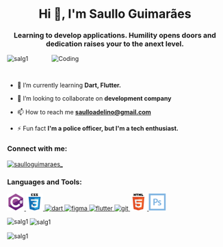 <h1 align="center">Hi 👋, I'm Saullo Guimarães</h1>
<h3 align="center">Learning to develop applications. Humility opens doors and dedication raises your to the anext level.</h3>
<img align="right" alt="Coding" width="400" src="https://media.tenor.com/YZPnGuPeZv8AAAAd/coding.gif")

<p align="left"> <img src="https://komarev.com/ghpvc/?username=salg1&label=Profile%20views&color=0e75b6&style=flat" alt="salg1" /> </p>

<p align="left"> <a href="https://twitter.com/" target="blank"><img src="https://img.shields.io/twitter/follow/?logo=twitter&style=for-the-badge" alt="" /></a> </p>

- 🌱 I’m currently learning **Dart, Flutter.**

- 👯 I’m looking to collaborate on **development company**

- 📫 How to reach me **saulloadelino@gmail.com**

- ⚡ Fun fact **I'm a police officer, but I'm a tech enthusiast.**

<h3 align="left">Connect with me:</h3>
<p align="left">
<a href="https://instagram.com/saulloguimaraes_" target="blank"><img align="center" src="https://raw.githubusercontent.com/rahuldkjain/github-profile-readme-generator/master/src/images/icons/Social/instagram.svg" alt="saulloguimaraes_" height="30" width="40" /></a>
</p>

<h3 align="left">Languages and Tools:</h3>
<p align="left"> <a href="https://www.w3schools.com/cs/" target="_blank" rel="noreferrer"> <img src="https://raw.githubusercontent.com/devicons/devicon/master/icons/csharp/csharp-original.svg" alt="csharp" width="40" height="40"/> </a> <a href="https://www.w3schools.com/css/" target="_blank" rel="noreferrer"> <img src="https://raw.githubusercontent.com/devicons/devicon/master/icons/css3/css3-original-wordmark.svg" alt="css3" width="40" height="40"/> </a> <a href="https://dart.dev" target="_blank" rel="noreferrer"> <img src="https://www.vectorlogo.zone/logos/dartlang/dartlang-icon.svg" alt="dart" width="40" height="40"/> </a> <a href="https://www.figma.com/" target="_blank" rel="noreferrer"> <img src="https://www.vectorlogo.zone/logos/figma/figma-icon.svg" alt="figma" width="40" height="40"/> </a> <a href="https://flutter.dev" target="_blank" rel="noreferrer"> <img src="https://www.vectorlogo.zone/logos/flutterio/flutterio-icon.svg" alt="flutter" width="40" height="40"/> </a> <a href="https://git-scm.com/" target="_blank" rel="noreferrer"> <img src="https://www.vectorlogo.zone/logos/git-scm/git-scm-icon.svg" alt="git" width="40" height="40"/> </a> <a href="https://www.w3.org/html/" target="_blank" rel="noreferrer"> <img src="https://raw.githubusercontent.com/devicons/devicon/master/icons/html5/html5-original-wordmark.svg" alt="html5" width="40" height="40"/> </a> <a href="https://www.photoshop.com/en" target="_blank" rel="noreferrer"> <img src="https://raw.githubusercontent.com/devicons/devicon/master/icons/photoshop/photoshop-line.svg" alt="photoshop" width="40" height="40"/> </a> </p>

<p><img align="left" src="https://github-readme-stats.vercel.app/api/top-langs?username=salg1&show_icons=true&locale=en&layout=compact" alt="salg1" /></p>

<p>&nbsp;<img align="center" src="https://github-readme-stats.vercel.app/api?username=salg1&show_icons=true&locale=en" alt="salg1" /></p>

<p><img align="center" src="https://github-readme-streak-stats.herokuapp.com/?user=salg1&" alt="salg1" /></p>
